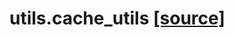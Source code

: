 # utils.cache_utils [[source]](https://github.com/allenai/embodied-rl/tree/master/utils/cache_utils.py)

